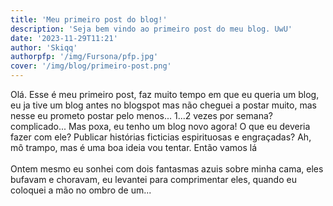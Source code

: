 ```yaml
---
title: 'Meu primeiro post do blog!'
description: 'Seja bem vindo ao primeiro post do meu blog. UwU'
date: '2023-11-29T11:21'
author: 'Skiqq'
authorpfp: '/img/Fursona/pfp.jpg'
cover: '/img/blog/primeiro-post.png'
---
```

Olá. Esse é meu primeiro post, faz muito tempo em que eu queria um blog, eu ja tive um blog antes no blogspot mas não cheguei a postar muito, mas nesse eu prometo postar pelo menos... 1...2 vezes por semana? complicado... Mas poxa, eu tenho um blog novo agora! O que eu deveria fazer com ele? Publicar histórias ficticias espirituosas e engraçadas? Ah, mô trampo, mas é uma boa ideia vou tentar. Então vamos lá
<br>
<br>
Ontem mesmo eu sonhei com dois fantasmas azuis sobre minha cama, eles bufavam e choravam, eu levantei para comprimentar eles, quando eu coloquei a mão no ombro de um...
